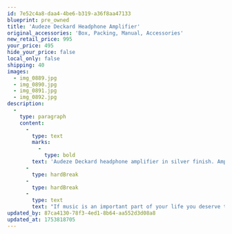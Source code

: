 ```yaml
---
id: 7e52c4a8-daa4-4be6-b319-a36f8aa47133
blueprint: pre_owned
title: 'Audeze Deckard Headphone Amplifier'
original_accessories: 'Box, Packing, Manual, Accessories'
new_retail_price: 995
your_price: 495
hide_your_price: false
local_only: false
shipping: 40
images:
  - img_0889.jpg
  - img_0890.jpg
  - img_0891.jpg
  - img_0892.jpg
description:
  -
    type: paragraph
    content:
      -
        type: text
        marks:
          -
            type: bold
        text: 'Audeze Deckard headphone amplifier in silver finish. Amplifier is in very good physical and functional condition with original box, packing and accessories. Unit sold as new for $995.00.'
      -
        type: hardBreak
      -
        type: hardBreak
      -
        type: text
        text: "If music is an important part of your life you deserve to hear the real thing. The Deckard is a powerhouse of a headphone amplifier combined with a high-performance DAC. There’s a front panel volume control and switches to choose gain and input so you can use the Deckard as a great line-level preamp to drive your whole desktop system. The sound is exciting and dynamic with beautifully rendered tonal colors that make music come alive.\_The DAC section has impressive specs and handles 16 to 32-bits and 44.1kHz to 384kHz sampling rates. The Deckard features a single-ended class-A output stage with good damping characteristics to control the strong and tuneful bass. Its power handling capabilities at lower impedances is ideal for planar magnetic headphones, but It drives any headphone with power to spare."
updated_by: 87ca4130-78f3-4ed1-8b64-aa552d3d08a8
updated_at: 1753818705
---
```

